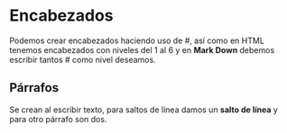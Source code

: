# Encabezados



Podemos crear encabezados haciendo uso de #, así como en HTML tenemos encabezados con niveles del 1 al 6 y en **Mark Down** debemos escribir tantos # como nivel deseamos.



## Párrafos



Se crean al escribir texto, para saltos de línea damos un **salto de línea** y para otro párrafo son dos.

